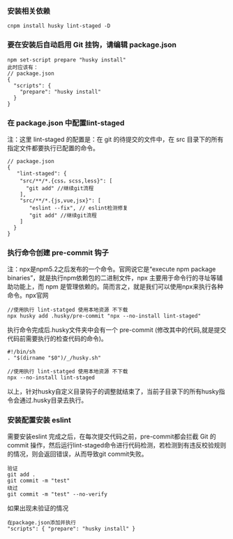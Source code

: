 ### 安装相关依赖
```
cnpm install husky lint-staged -D
```
### 要在安装后自动启用 Git 挂钩，请编辑 package.json
```
npm set-script prepare "husky install"
此时应该有：
// package.json
{
  "scripts": {
    "prepare": "husky install"
  }
}
```
### 在 package.json 中配置lint-staged
注：这里 lint-staged 的配置是：在 git 的待提交的文件中，在 src 目录下的所有指定文件都要执行已配置的命令。
```
// package.json
{
   "lint-staged": {
    "src/**/*.{css，scss,less}": [
      "git add" //继续git流程
    ],
    "src/**/*.{js,vue,jsx}": [
       "eslint --fix", // eslint检测修复
       "git add" //继续git流程
    ]
  }
}
```
### 执行命令创建 pre-commit 钩子
注：npx是npm5.2之后发布的一个命令。官网说它是“execute npm package binaries”，就是执行npm依赖包的二进制文件，npx 主要用于命令行的寻址等辅助功能上，而 npm 是管理依赖的。简而言之，就是我们可以使用npx来执行各种命令。npx官网
```
//使用执行 lint-statged 使用本地资源 不下载
npx husky add .husky/pre-commit "npx --no-install lint-staged" 
```
执行命令完成后.husky文件夹中会有一个 pre-commit (修改其中的代码,就是提交代码前需要执行的检查代码的命令)。
```
#!/bin/sh
. "$(dirname "$0")/_/husky.sh"

//使用执行 lint-statged 使用本地资源 不下载
npx --no-install lint-staged
```
以上，针对husky自定义目录钩子的调整就结束了，当前子目录下的所有husky指令会通过.husky目录去执行。
### 安装配置安装 eslint
需要安装eslint
完成之后，在每次提交代码之前，pre-commit都会拦截 Git 的 commit 操作，然后运行lint-staged命令进行代码检测，若检测到有违反校验规则的情况，则会返回错误，从而导致git commit失败。

```
验证
git add .
git commit -m "test"
绕过
git commit -m "test" --no-verify
```
如果出现未验证的情况
```
在package.json添加并执行
"scripts": { "prepare": "husky install" }
```



